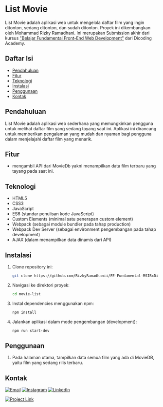 # List Movie

List Movie adalah aplikasi web untuk mengelola daftar film yang ingin ditonton, sedang ditonton, dan sudah ditonton. Proyek ini dikembangkan oleh Mohammad Rizky Ramadhani. Ini merupakan Submission akhir dari kursus ["Belajar Fundamental Front-End Web Development"](https://www.dicoding.com/academies/163) dari Dicoding Academy.

## Daftar Isi

- [Pendahuluan](#pendahuluan)
- [Fitur](#fitur)
- [Teknologi](#teknologi)
- [Instalasi](#instalasi)
- [Penggunaan](#penggunaan)
- [Kontak](#kontak)

## Pendahuluan

List Movie adalah aplikasi web sederhana yang memungkinkan pengguna untuk melihat daftar film yang sedang tayang saat ini. Aplikasi ini dirancang untuk memberikan pengalaman yang mudah dan nyaman bagi pengguna dalam menjelajahi daftar film yang menarik.
## Fitur

- mengambil API dari MovieDb yakni menampilkan data film terbaru yang tayang pada saat ini.

## Teknologi

- HTML5
- CSS3
- JavaScript
- ES6 (standar penulisan kode JavaScript)
- Custom Elements (minimal satu penerapan custom element)
- Webpack (sebagai module bundler pada tahap production)
- Webpack Dev Server (sebagai environment pengembangan pada tahap development)
- AJAX (dalam menampilkan data dinamis dari API)

## Instalasi

1. Clone repository ini:
    ```bash
    git clone https://github.com/RizkyRamadhanii/FE-Fundamental-MSIBxDicoding.git
    ```

2. Navigasi ke direktori proyek:
    ```bash
    cd movie-list
    ```

3. Instal dependencies menggunakan npm:
    ```bash
    npm install
    ```

4. Jalankan aplikasi dalam mode pengembangan (development):
    ```bash
    npm run start-dev
    ```

## Penggunaan

1. Pada halaman utama, tampilkan data semua film yang ada di MovieDB, yaitu film yang sedang rilis terbaru.

## Kontak

[![Email](https://img.shields.io/badge/Email-D14836?style=for-the-badge&logo=gmail&logoColor=white)](mailto:rmdhni01283@gmail.com)
[![Instagram](https://img.shields.io/badge/Instagram-E4405F?style=for-the-badge&logo=instagram&logoColor=white)](https://www.instagram.com/rizkyyyramadhaniii/)
[![LinkedIn](https://img.shields.io/badge/LinkedIn-0077B5?style=for-the-badge&logo=linkedin&logoColor=white)](https://www.linkedin.com/in/mohammad-rizky-ramadhani-2932241b7/)

[![Project Link](https://img.shields.io/badge/Project%20Link-%23F7DF1E.svg?&style=for-the-badge&logo=javascript&logoColor=black)](https://listmovie-rizkyramadhani.vercel.app/)
